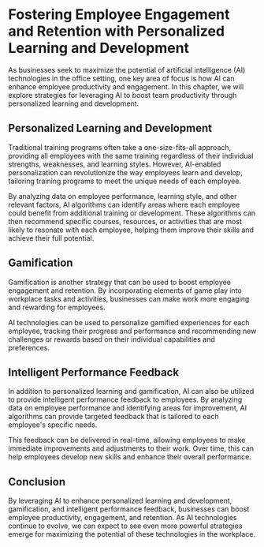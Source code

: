 Fostering Employee Engagement and Retention with Personalized Learning and Development
===============================================================================================================================================

As businesses seek to maximize the potential of artificial intelligence (AI) technologies in the office setting, one key area of focus is how AI can enhance employee productivity and engagement. In this chapter, we will explore strategies for leveraging AI to boost team productivity through personalized learning and development.

Personalized Learning and Development
-------------------------------------

Traditional training programs often take a one-size-fits-all approach, providing all employees with the same training regardless of their individual strengths, weaknesses, and learning styles. However, AI-enabled personalization can revolutionize the way employees learn and develop, tailoring training programs to meet the unique needs of each employee.

By analyzing data on employee performance, learning style, and other relevant factors, AI algorithms can identify areas where each employee could benefit from additional training or development. These algorithms can then recommend specific courses, resources, or activities that are most likely to resonate with each employee, helping them improve their skills and achieve their full potential.

Gamification
------------

Gamification is another strategy that can be used to boost employee engagement and retention. By incorporating elements of game play into workplace tasks and activities, businesses can make work more engaging and rewarding for employees.

AI technologies can be used to personalize gamified experiences for each employee, tracking their progress and performance and recommending new challenges or rewards based on their individual capabilities and preferences.

Intelligent Performance Feedback
--------------------------------

In addition to personalized learning and gamification, AI can also be utilized to provide intelligent performance feedback to employees. By analyzing data on employee performance and identifying areas for improvement, AI algorithms can provide targeted feedback that is tailored to each employee's specific needs.

This feedback can be delivered in real-time, allowing employees to make immediate improvements and adjustments to their work. Over time, this can help employees develop new skills and enhance their overall performance.

Conclusion
----------

By leveraging AI to enhance personalized learning and development, gamification, and intelligent performance feedback, businesses can boost employee productivity, engagement, and retention. As AI technologies continue to evolve, we can expect to see even more powerful strategies emerge for maximizing the potential of these technologies in the workplace.

